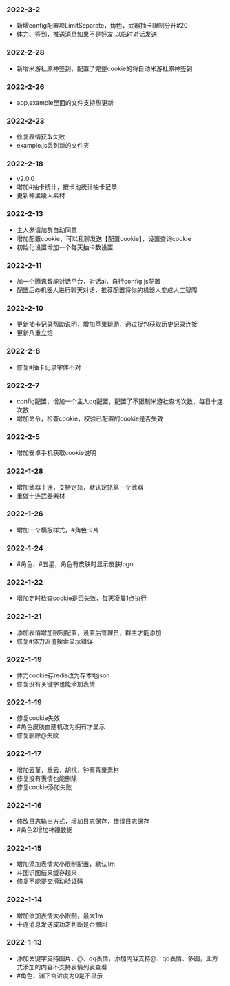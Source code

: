 ### 2022-3-2
- 新增config配置项LimitSeparate，角色，武器抽卡限制分开#20
- 体力、签到，推送消息如果不是好友,以临时对话发送

### 2022-2-28
- 新增米游社原神签到，配置了完整cookie的将自动米游社原神签到

### 2022-2-26
- app,example里面的文件支持热更新

### 2022-2-23
- 修复表情获取失败
- example.js丢到新的文件夹

### 2022-2-18
- v2.0.0
- 增加#抽卡统计，按卡池统计抽卡记录
- 更新神里绫人素材

### 2022-2-13
- 主人邀请加群自动同意
- 增加配置cookie，可以私聊发送【配置cookie】，设置查询cookie
- 初始化设置增加一个每天抽卡数设置

### 2022-2-11
- 加一个腾讯智能对话平台，对话ai，自行config.js配置
- 配置后@机器人进行聊天对话，推荐配置将你的机器人变成人工智障

### 2022-2-10
- 更新抽卡记录帮助说明，增加苹果帮助，通过捉包获取历史记录连接
- 更新八重立绘

### 2022-2-8
- 修复#抽卡记录字体不对

### 2022-2-7
- config配置，增加一个主人qq配置，配置了不限制米游社查询次数，每日十连次数
- 增加命令，检查cookie，校验已配置的cookie是否失效

### 2022-2-5
- 增加安卓手机获取cookie说明

### 2022-1-28
- 增加武器十连，支持定轨，默认定轨第一个武器
- 重做十连武器素材

### 2022-1-26
- 增加一个横版样式，#角色卡片

### 2022-1-24
- #角色、#五星，角色有皮肤时显示皮肤logo

### 2022-1-22
- 增加定时检查cookie是否失效，每天凌晨1点执行

### 2022-1-21
- 添加表情增加限制配置，设置后管理员，群主才能添加
- 修复#体力派遣探索显示错误

### 2022-1-19
- 体力cookie存redis改为存本地json
- 修复没有关键字也能添加表情

### 2022-1-19
- 修复cookie失效
- #角色皮肤由随机改为拥有才显示
- 修复删除@失败

### 2022-1-17
- 增加云堇，重云，胡桃，钟离背景素材
- 修复没有表情也能删除
- 修复cookie添加失败

### 2022-1-16
- 修改日志输出方式，增加日志保存，错误日志保存
- #角色2增加神瞳数据

### 2022-1-15
- 增加添加表情大小限制配置，默认1m
- 斗图识图结果缓存起来
- 修复不能提交滑动验证码

### 2022-1-14
- 增加添加表情大小限制，最大1m
- 十连消息发送成功才判断是否撤回

### 2022-1-13
- 添加关键字支持图片、@、qq表情，添加内容支持@、qq表情、多图，此方式添加的内容不支持表情列表查看
- #角色，渊下宫进度为0是不显示
